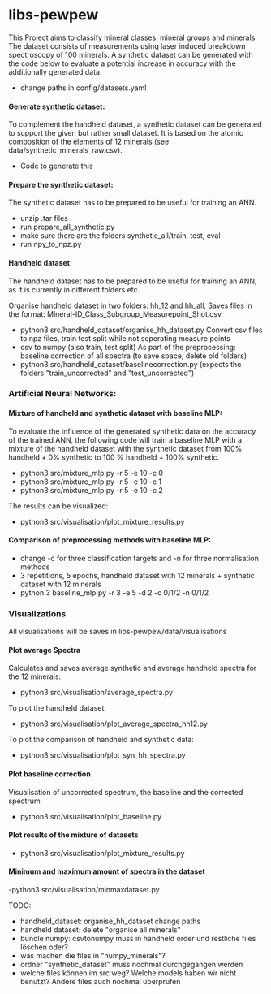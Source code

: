 # libs-pewpew

This Project aims to classify mineral classes, mineral groups and minerals.
The dataset consists of measurements using laser induced breakdown spectroscopy of 100 minerals.
A synthetic dataset can be generated with the code below to evaluate a potential increase in accuracy with the additionally generated data.

- change paths in config/datasets.yaml

#### Generate synthetic dataset:

To complement the handheld dataset, a synthetic dataset can be generated to support the given but rather small dataset. It is based on the atomic composition of the elements of 12 minerals (see data/synthetic_minerals_raw.csv).

- Code to generate this


#### Prepare the synthetic dataset:
The synthetic dataset has to be prepared to be useful for training an ANN.

- unzip .tar files
- run prepare_all_synthetic.py
- make sure there are the folders synthetic_all/train, test, eval
- run npy_to_npz.py

#### Handheld dataset:
The handheld dataset has to be prepared to be useful for training an ANN, as it is currently in different folders etc.

Organise handheld dataset in two folders: hh_12 and hh_all, Saves files in the format: Mineral-ID_Class_Subgroup_Measurepoint_Shot.csv
- python3 src/handheld_dataset/organise_hh_dataset.py
Convert csv files to npz files, train test split while not seperating measure points
- csv to numpy (also train, test split)
As part of the preprocessing: baseline correction of all spectra (to save space, delete old folders)
- python3 src/handheld_dataset/baselinecorrection.py (expects the folders "train_uncorrected" and "test_uncorrected")


### Artificial Neural Networks:

#### Mixture of handheld and synthetic dataset with baseline MLP:
To evaluate the influence of the generated synthetic data on the accuracy of the trained ANN, the following code will train a baseline MLP with a mixture of the handheld dataset with the synthetic dataset from 100% handheld + 0% synthetic to 100 % handheld + 100% synthetic.

- python3 src/mixture_mlp.py -r 5 -e 10  -c 0
- python3 src/mixture_mlp.py -r 5 -e 10  -c 1
- python3 src/mixture_mlp.py -r 5 -e 10  -c 2

The results can be visualized:
- python3 src/visualisation/plot_mixture_results.py

#### Comparison of preprocessing methods with baseline MLP:

- change -c for three classification targets and -n for three normalisation methods
- 3 repetitions, 5 epochs, handheld dataset with 12 minerals + synthetic dataset with 12 minerals
- python 3 baseline_mlp.py -r 3 -e 5 -d 2 -c 0/1/2 -n 0/1/2


### Visualizations

All visualisations will be saves in libs-pewpew/data/visualisations

#### Plot average Spectra

Calculates and saves average synthetic and average handheld spectra for the 12 minerals:
- python3 src/visualisation/average_spectra.py

To plot the handheld dataset:
- python3 src/visualisation/plot_average_spectra_hh12.py

To plot the comparison of handheld and synthetic data:
- python3 src/visualisation/plot_syn_hh_spectra.py

#### Plot baseline correction

Visualisation of uncorrected spectrum, the baseline and the corrected spectrum

- python3 src/visualisation/plot_baseline.py


#### Plot results of the mixture of datasets

- python3 src/visualisation/plot_mixture_results.py

#### Minimum and maximum amount of spectra in the dataset

-python3 src/visualisation/minmaxdataset.py




TODO:
- handheld_dataset: organise_hh_dataset change paths
- handheld dataset: delete "organise all minerals"
- bundle numpy: csvtonumpy muss in handheld order und restliche files löschen oder?
- was machen die files in "numpy_minerals"?
- ordner "synthetic_dataset" muss nochmal durchgegangen werden
- welche files können im src weg? Welche models haben wir nicht benutzt? Andere files auch nochmal überprüfen
